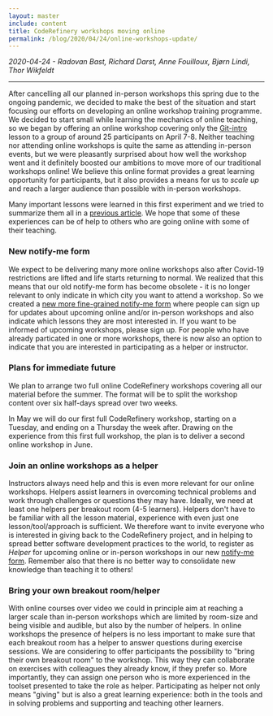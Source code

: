 ```yaml
---
layout: master
include: content
title: CodeRefinery workshops moving online
permalink: /blog/2020/04/24/online-workshops-update/
---
```


*2020-04-24 - Radovan Bast, Richard Darst, Anne Fouilloux, Bjørn
Lindi, Thor Wikfeldt*

---


After cancelling all our planned in-person workshops this spring due
to the ongoing pandemic, we decided to make the best of the situation
and start focusing our efforts on developing an online workshop
training programme. We decided to start small while learning the
mechanics of online teaching, so we began by offering an online
workshop covering only the
[Git-intro](https://coderefinery.github.io/git-intro/) lesson to a
group of around 25 participants on April 7-8. Neither teaching nor
attending online workshops is quite the same as attending in-person
events, but we were pleasantly surprised about how well the workshop
went and it definitely boosted our ambitions to move more of our
traditional workshops online! We believe this online format provides a
great learning opportunity for participants, but it also provides a
means for us to *scale up* and reach a larger audience than possible
with in-person workshops.

Many important lessons were learned in this first experiment and we
tried to summarize them all in a [previous
article](https://coderefinery.org/blog/2020/04/14/first-online-workshop/). We
hope that some of these experiences can be of help to others who are
going online with some of their teaching.


### New notify-me form

We expect to be delivering many more online workshops also after
Covid-19 restrictions are lifted and life starts returning to
normal. We realized that this means that our old notify-me form has
become obsolete - it is no longer relevant to only indicate in which
city you want to attend a workshop. So we created a [new more
fine-grained notify-me
form](https://coderefinery.org/workshops/upcoming/#notify-me) where
people can sign up for updates about upcoming online and/or in-person
workshops and also indicate which lessons they are most interested
in. If you want to be informed of upcoming workshops, please sign
up. For people who have already particated in one or more workshops,
there is now also an option to indicate that you are interested in
participating as a helper or instructor.


### Plans for immediate future

We plan to arrange two full online CodeRefinery workshops covering all
our material before the summer. The format will be to split the
workshop content over six half-days spread over two weeks.


In May we will do our first full CodeRefinery workshop, starting on a
Tuesday, and ending on a Thursday the week after. Drawing on the
experience from this first full workshop, the plan is to deliver a
second online workshop in June.

### Join an online workshops as a helper

Instructors always need help and this is even more relevant for our
online workshops. Helpers assist learners in overcoming technical
problems and work through challenges or questions they may
have. Ideally, we need at least one helpers per breakout room (4-5
learners). Helpers don't have to be familiar with all the lesson
material, experience with even just one lesson/tool/approach is
sufficient. We therefore want to invite everyone who is interested in
giving back to the CodeRefinery project, and in helping to spread
better software development practices to the world, to register as
*Helper* for upcoming online or in-person workshops in our new
[notify-me
form](https://coderefinery.org/workshops/upcoming/#notify-me). Remember
also that there is no better way to consolidate new knowledge than
teaching it to others!

  
### Bring your own breakout room/helper

With online courses over video we could in principle aim at reaching a
larger scale than in-person workshops which are limited by room-size
and being visible and audible, but also by the number of helpers. In
online workshops the presence of helpers is no less important to make
sure that each breakout room has a helper to answer questions during
exercise sessions. We are considering to offer participants the
possibility to "bring their own breakout room" to the workshop. This
way they can collaborate on exercises with colleagues they already
know, if they prefer so. More importantly, they can assign one person
who is more experienced in the toolset presented to take the role as
helper. Participating as helper not only means "giving" but is also a
great learning experience: both in the tools and in solving problems
and supporting and teaching other learners.